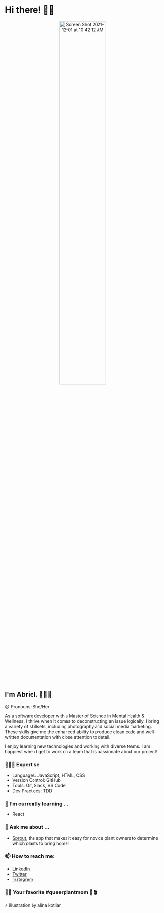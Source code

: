 # Hi there! 🖖🏽

<!--
**abrielcleaver/abrielcleaver** is a ✨ _special_ ✨ repository because its `README.md` (this file) appears on your GitHub profile.

Here are some ideas to get you started:
- 😄 Pronouns: She/Her
- ⚡ Fun fact: Cancer Survivor🎗
- 🔭 I’m currently working on ...
- 🌱 I’m currently learning ...
- 👯 I’m looking to collaborate on ...
- 🤔 I’m looking for help with ...
- 💬 Ask me about ...
- 📫 How to reach me: ...

-->
<p align="center" width="100%">
<img width="55%" alt="Screen Shot 2021-12-01 at 10 42 12 AM" src="https://user-images.githubusercontent.com/88950125/144285672-de58f794-e226-4318-9b5d-27b958faaa52.png">
</p>

## I'm Abriel. 👩🏽‍💻

😄 Pronouns: She/Her

As a software developer with a Master of Science in Mental Health & Wellness, I thrive when it comes to deconstructing an issue logically. I bring a variety of skillsets, including photography and social media marketing. These skills give me the enhanced ability to produce clean code and well-written documentation with close attention to detail.

I enjoy learning new technologies and working with diverse teams. 
I am happiest when I get to work on a team that is passionate about our project!

### 👩🏽‍💻 Expertise
  - Languages: JavaScript, HTML, CSS
  - Version Control: GitHub
  - Tools: Git, Slack, VS Code
  - Dev Practices: TDD

### 🌱 I’m currently learning ...
  - React
  
### 💬 Ask me about ...
  - [Sprout](https://alchemy-plant-app.github.io/plant-app/), the app that makes it easy for novice plant owners to determine which plants to bring home!
  
### 📫 How to reach me: 
  - [LinkedIn](https://www.linkedin.com/in/abrielcleaver/)
  - [Twitter](https://twitter.com/abriel222)
  - [Instagram](https://www.instagram.com/joyinmedicine/)
  
### 👋🏽 Your favorite #queerplantmom 🌈🪴

  ⚡ illustration by alina kotliar
